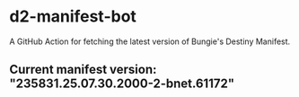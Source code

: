 # d2-manifest-bot
A GitHub Action for fetching the latest version of Bungie's Destiny Manifest.
## Current manifest version: "235831.25.07.30.2000-2-bnet.61172"